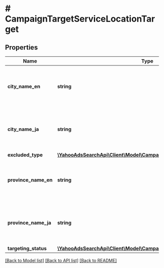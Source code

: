 # # CampaignTargetServiceLocationTarget

## Properties

Name | Type | Description | Notes
------------ | ------------- | ------------- | -------------
**city_name_en** | **string** | &lt;ja&gt;市区町村名（英語）です。&lt;/ja&gt;&lt;br&gt;&lt;en&gt;City （English）&lt;/en&gt; | [optional] 
**city_name_ja** | **string** | &lt;ja&gt;都道府県名（日本語）です。&lt;/ja&gt;&lt;br&gt;&lt;en&gt;City （Japanese）&lt;/en&gt; | [optional] 
**excluded_type** | [**\YahooAdsSearchApi\Client\Model\CampaignTargetServiceExcludedType**](CampaignTargetServiceExcludedType.md) |  | [optional] 
**province_name_en** | **string** | &lt;ja&gt;都道府県名（英語）です。&lt;/ja&gt;&lt;br&gt;&lt;en&gt;Prefecture（English）&lt;/en&gt; | [optional] 
**province_name_ja** | **string** | &lt;ja&gt;市区町村名（日本語）です。&lt;/ja&gt;&lt;br&gt;&lt;en&gt;Prefecture（Japanese）&lt;/en&gt; | [optional] 
**targeting_status** | [**\YahooAdsSearchApi\Client\Model\CampaignTargetServiceTargetingStatus**](CampaignTargetServiceTargetingStatus.md) |  | [optional] 

[[Back to Model list]](../../README.md#documentation-for-models) [[Back to API list]](../../README.md#documentation-for-api-endpoints) [[Back to README]](../../README.md)


